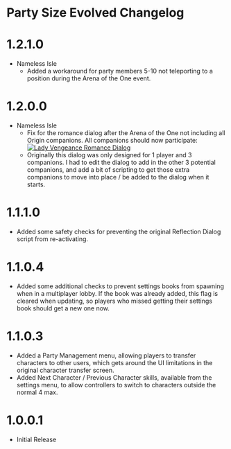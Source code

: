 Party Size Evolved Changelog
=======
# 1.2.1.0
* Nameless Isle
	* Added a workaround for party members 5-10 not teleporting to a position during the Arena of the One event.

# 1.2.0.0
* Nameless Isle
	* Fix for the romance dialog after the Arena of the One not including all Origin companions. All companions should now participate:  
[![Lady Vengeance Romance Dialog](https://i.imgur.com/j35tITSl.jpg)](https://i.imgur.com/j35tITS.png)
	* Originally this dialog was only designed for 1 player and 3 companions. I had to edit the dialog to add in the other 3 potential companions, and add a bit of scripting to get those extra companions to move into place / be added to the dialog when it starts.

# 1.1.1.0
* Added some safety checks for preventing the original Reflection Dialog script from re-activating.

# 1.1.0.4
* Added some additional checks to prevent settings books from spawning when in a multiplayer lobby. If the book was already added, this flag is cleared when updating, so players who missed getting their settings book should get a new one now.

# 1.1.0.3
* Added a Party Management menu, allowing players to transfer characters to other users, which gets around the UI limitations in the original character transfer screen.
* Added Next Character / Previous Character skills, available from the settings menu, to allow controllers to switch to characters outside the normal 4 max.

# 1.0.0.1
* Initial Release
